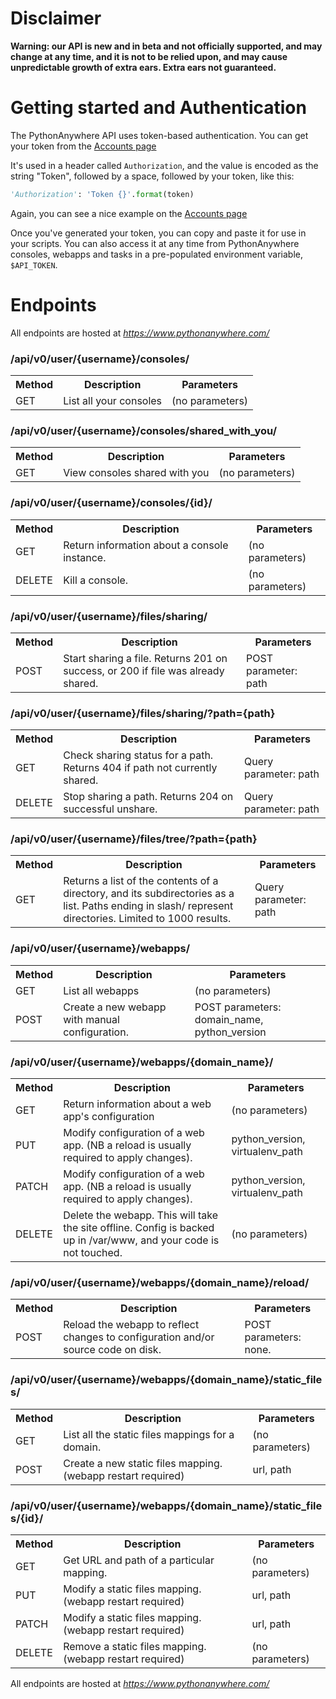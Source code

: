 
<!--
.. title: The PythonAnywhere API  (beta)
.. slug: API
.. date: 2017-03-14 18:35:28 UTC+01:00
.. tags:
.. category:
.. link:
.. description:
.. type: text
-->


# Disclaimer

**Warning: our API is new and in beta and not officially supported, and may change at any time, and it is not to be relied upon, and may cause unpredictable growth of extra ears. Extra ears not guaranteed.**


# Getting started and Authentication

The PythonAnywhere API uses token-based authentication.  You can get your token
from the [Accounts page](https://www.pythonanywhere.com/account/#api_token)

It's used in a header called `Authorization`, and the value is encoded as the
string "Token", followed by a space, followed by your token, like this:

```python
'Authorization': 'Token {}'.format(token)
```

Again, you can see a nice example on the [Accounts page](https://www.pythonanywhere.com/account/#api_token)


Once you've generated your token, you can copy and paste it for use in your scripts.  You can also access
it at any time from PythonAnywhere consoles, webapps and tasks in a pre-populated environment variable,
`$API_TOKEN`.


# Endpoints


All endpoints are hosted at *https://www.pythonanywhere.com/*



### /api/v0/user/{username}/consoles/

<table class="table table-striped">
  <tr><th>Method</th><th>Description</th><th>Parameters</th>
  <tr><td>GET</td><td>List all your consoles</td><td>(no parameters)</td></tr>
</table>


### /api/v0/user/{username}/consoles/shared_with_you/

<table class="table table-striped">
  <tr><th>Method</th><th>Description</th><th>Parameters</th>
  <tr><td>GET</td><td>View consoles shared with you</td><td>(no parameters)</td></tr>
</table>


### /api/v0/user/{username}/consoles/{id}/

<table class="table table-striped">
  <tr><th>Method</th><th>Description</th><th>Parameters</th>
  <tr><td>GET</td><td>Return information about a console instance.</td><td>(no parameters)</td></tr>
  <tr><td>DELETE</td><td>Kill a console.</td><td>(no parameters)</td></tr>
</table>


### /api/v0/user/{username}/files/sharing/

<table class="table table-striped">
  <tr><th>Method</th><th>Description</th><th>Parameters</th>
  <tr><td>POST</td><td>Start sharing a file.  Returns 201 on success, or 200 if file was already shared.</td><td>POST parameter: path</td></tr>
</table>


### /api/v0/user/{username}/files/sharing/?path={path}

<table class="table table-striped">
  <tr><th>Method</th><th>Description</th><th>Parameters</th>
  <tr><td>GET</td><td>Check sharing status for a path.  Returns 404 if path not currently shared.</td><td>Query parameter: path</td></tr>
  <tr><td>DELETE</td><td>Stop sharing a path.  Returns 204 on successful unshare.</td><td>Query parameter: path</td></tr>
</table>


### /api/v0/user/{username}/files/tree/?path={path}

<table class="table table-striped">
  <tr><th>Method</th><th>Description</th><th>Parameters</th>
  <tr><td>GET</td><td>Returns a list of the contents of a directory, and its subdirectories
as a list. Paths ending in slash/ represent directories.  Limited to
1000 results.</td><td>Query parameter: path</td></tr>
</table>


### /api/v0/user/{username}/webapps/

<table class="table table-striped">
  <tr><th>Method</th><th>Description</th><th>Parameters</th>
  <tr><td>GET</td><td>List all webapps</td><td>(no parameters)</td></tr>
  <tr><td>POST</td><td>Create a new webapp with manual configuration.</td><td>POST parameters: domain_name, python_version</td></tr>
</table>


### /api/v0/user/{username}/webapps/{domain_name}/

<table class="table table-striped">
  <tr><th>Method</th><th>Description</th><th>Parameters</th>
  <tr><td>GET</td><td>Return information about a web app's configuration</td><td>(no parameters)</td></tr>
  <tr><td>PUT</td><td>Modify configuration of a web app. (NB a reload is usually required to apply changes).</td><td>python_version, virtualenv_path</td></tr>
  <tr><td>PATCH</td><td>Modify configuration of a web app. (NB a reload is usually required to apply changes).</td><td>python_version, virtualenv_path</td></tr>
  <tr><td>DELETE</td><td>Delete the webapp.  This will take the site offline.
Config is backed up in /var/www, and your code is not touched.</td><td>(no parameters)</td></tr>
</table>


### /api/v0/user/{username}/webapps/{domain_name}/reload/

<table class="table table-striped">
  <tr><th>Method</th><th>Description</th><th>Parameters</th>
  <tr><td>POST</td><td>Reload the webapp to reflect changes to configuration and/or source code on disk.</td><td>POST parameters: none.</td></tr>
</table>


### /api/v0/user/{username}/webapps/{domain_name}/static_files/

<table class="table table-striped">
  <tr><th>Method</th><th>Description</th><th>Parameters</th>
  <tr><td>GET</td><td>List all the static files mappings for a domain.</td><td>(no parameters)</td></tr>
  <tr><td>POST</td><td>Create a new static files mapping. (webapp restart required)</td><td>url, path</td></tr>
</table>


### /api/v0/user/{username}/webapps/{domain_name}/static_files/{id}/

<table class="table table-striped">
  <tr><th>Method</th><th>Description</th><th>Parameters</th>
  <tr><td>GET</td><td>Get URL and path of a particular mapping.</td><td>(no parameters)</td></tr>
  <tr><td>PUT</td><td>Modify a static files mapping. (webapp restart required)</td><td>url, path</td></tr>
  <tr><td>PATCH</td><td>Modify a static files mapping. (webapp restart required)</td><td>url, path</td></tr>
  <tr><td>DELETE</td><td>Remove a static files mapping. (webapp restart required)</td><td>(no parameters)</td></tr>
</table>


All endpoints are hosted at *https://www.pythonanywhere.com/*

